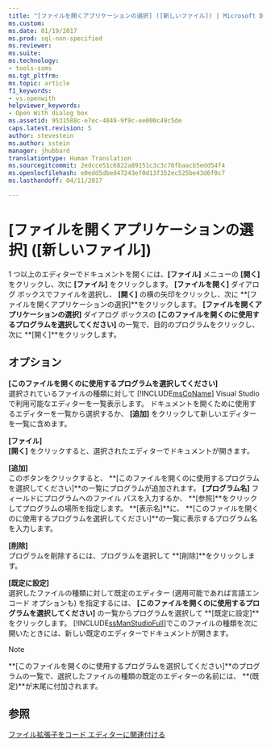 ```yaml
---
title: "[ファイルを開くアプリケーションの選択] ([新しいファイル]) | Microsoft Docs"
ms.custom: 
ms.date: 01/19/2017
ms.prod: sql-non-specified
ms.reviewer: 
ms.suite: 
ms.technology:
- tools-ssms
ms.tgt_pltfrm: 
ms.topic: article
f1_keywords:
- vs.openwith
helpviewer_keywords:
- Open With dialog box
ms.assetid: 9531588c-e7ec-4049-9f9c-ee000c49c5de
caps.latest.revision: 5
author: stevestein
ms.author: sstein
manager: jhubbard
translationtype: Human Translation
ms.sourcegitcommit: 2edcce51c6822a89151c3c3c76fbaacb5edd54f4
ms.openlocfilehash: e0edd5dbed47243ef0d13f352ec525be43d6f0c7
ms.lasthandoff: 04/11/2017

---
```

# <a name="open-with-new-file"></a>[ファイルを開くアプリケーションの選択] ([新しいファイル])
1 つ以上のエディターでドキュメントを開くには、**[ファイル]** メニューの **[開く]** をクリックし、次に **[ファイル]** をクリックします。 **[ファイルを開く]** ダイアログ ボックスでファイルを選択し、 **[開く]** の横の矢印をクリックし、次に **[ファイルを開くアプリケーションの選択]**をクリックします。 **[ファイルを開くアプリケーションの選択]** ダイアログ ボックスの **[このファイルを開くのに使用するプログラムを選択してください]** の一覧で、目的のプログラムをクリックし、次に **[開く]**をクリックします。  
  
## <a name="options"></a>オプション  
**[このファイルを開くのに使用するプログラムを選択してください]**  
選択されているファイルの種類に対して [!INCLUDE[msCoName](../../includes/msconame_md.md)] Visual Studio で利用可能なエディターを一覧表示します。 ドキュメントを開くために使用するエディターを一覧から選択するか、 **[追加]** をクリックして新しいエディターを一覧に含めます。  
  
**[ファイル]**  
**[開く]** をクリックすると、選択されたエディターでドキュメントが開きます。  
  
**[追加]**  
このボタンをクリックすると、 **[このファイルを開くのに使用するプログラムを選択してください]**の一覧にプログラムが追加されます。 **[プログラム名]** フィールドにプログラムへのファイル パスを入力するか、 **[参照]**をクリックしてプログラムの場所を指定します。 **[表示名]**に、 **[このファイルを開くのに使用するプログラムを選択してください]**の一覧に表示するプログラム名を入力します。  
  
**[削除]**  
プログラムを削除するには、プログラムを選択して **[削除]**をクリックします。  
  
**[既定に設定]**  
選択したファイルの種類に対して既定のエディター (適用可能であれば言語エンコード オプションも) を指定するには、 **[このファイルを開くのに使用するプログラムを選択してください]** の一覧からプログラムを選択して **[既定に設定]**をクリックします。 [!INCLUDE[ssManStudioFull](../../includes/ssmanstudiofull_md.md)]でこのファイルの種類を次に開いたときには、新しい既定のエディターでドキュメントが開きます。  
  
> [!NOTE]  
> **[このファイルを開くのに使用するプログラムを選択してください]**のプログラムの一覧で、選択したファイルの種類の既定のエディターの名前には、 **(既定)**が末尾に付加されます。  
  
## <a name="see-also"></a>参照  
[ファイル拡張子をコード エディターに関連付ける](http://msdn.microsoft.com/en-us/193630f4-93de-4950-8f36-68702531f925)  
  

